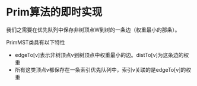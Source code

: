# Prim算法的即时实现

我们之需要在优先队列中保存非树顶点W到树的一条边（权重最小的那条）。

PrimMST类具有以下特性

- edgeTo[v]表示非树顶点v到树顶点中权重最小的边。distTo[v]为这条边的权重
- 所有这类顶点v都保存在一条索引优先队列中，索引v关联的是edgeTo[v]的权重